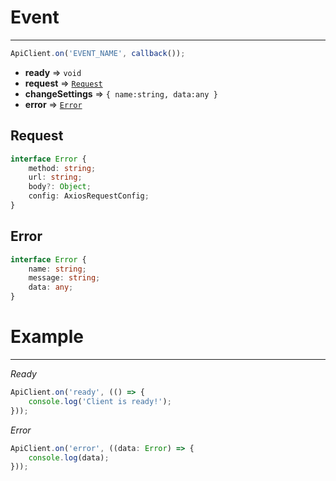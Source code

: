 # Event

-----------

```typescript
ApiClient.on('EVENT_NAME', callback());
```

- **ready** => `void`
- **request** => [`Request`](#request)
- **changeSettings** => `{ name:string, data:any }`
- **error** => [`Error`](#error)

## Request

```typescript
interface Error {
    method: string;
    url: string;
    body?: Object;
    config: AxiosRequestConfig;
}
```

## Error

```typescript
interface Error {
    name: string;
    message: string;
    data: any;
}
```

# Example

-----------

*Ready*

```typescript
ApiClient.on('ready', (() => {
    console.log('Client is ready!');
}));
```

*Error*

```typescript
ApiClient.on('error', ((data: Error) => {
    console.log(data);
}));
```
